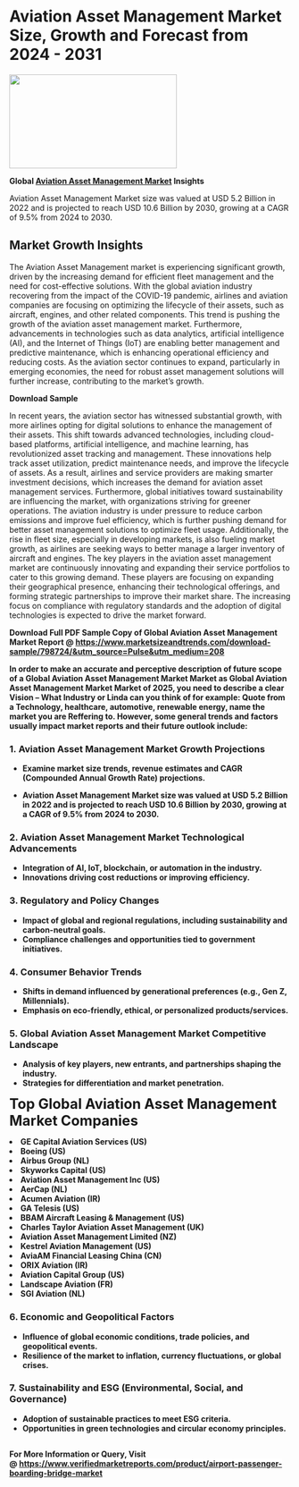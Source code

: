 <H1>Aviation Asset Management Market Size, Growth and Forecast from 2024 - 2031</H1><img class="aligncenter size-medium wp-image-584254" src="https://thirdeyenews.in/wp-content/uploads/2024/09/Global-Market-Research-300x168.jpeg" alt="" width="300" height="168" /><p><strong>Global&nbsp;<a href="https://www.marketsizeandtrends.com/download-sample/798724/&amp;utm_source=Pulse&amp;utm_medium=208">Aviation Asset Management Market</a> Insights</strong></p><p>Aviation Asset Management Market size was valued at USD 5.2 Billion in 2022 and is projected to reach USD 10.6 Billion by 2030, growing at a CAGR of 9.5% from 2024 to 2030.</p><p><h2>Market Growth Insights</h2> <p>The Aviation Asset Management market is experiencing significant growth, driven by the increasing demand for efficient fleet management and the need for cost-effective solutions. With the global aviation industry recovering from the impact of the COVID-19 pandemic, airlines and aviation companies are focusing on optimizing the lifecycle of their assets, such as aircraft, engines, and other related components. This trend is pushing the growth of the aviation asset management market. Furthermore, advancements in technologies such as data analytics, artificial intelligence (AI), and the Internet of Things (IoT) are enabling better management and predictive maintenance, which is enhancing operational efficiency and reducing costs. As the aviation sector continues to expand, particularly in emerging economies, the need for robust asset management solutions will further increase, contributing to the market’s growth.</p> <p><strong>Download Sample</strong></p> <p>In recent years, the aviation sector has witnessed substantial growth, with more airlines opting for digital solutions to enhance the management of their assets. This shift towards advanced technologies, including cloud-based platforms, artificial intelligence, and machine learning, has revolutionized asset tracking and management. These innovations help track asset utilization, predict maintenance needs, and improve the lifecycle of assets. As a result, airlines and service providers are making smarter investment decisions, which increases the demand for aviation asset management services. Furthermore, global initiatives toward sustainability are influencing the market, with organizations striving for greener operations. The aviation industry is under pressure to reduce carbon emissions and improve fuel efficiency, which is further pushing demand for better asset management solutions to optimize fleet usage. Additionally, the rise in fleet size, especially in developing markets, is also fueling market growth, as airlines are seeking ways to better manage a larger inventory of aircraft and engines. The key players in the aviation asset management market are continuously innovating and expanding their service portfolios to cater to this growing demand. These players are focusing on expanding their geographical presence, enhancing their technological offerings, and forming strategic partnerships to improve their market share. The increasing focus on compliance with regulatory standards and the adoption of digital technologies is expected to drive the market forward.</p> <p><strong></p><p><span class=""><strong>Download Full PDF Sample Copy of Global Aviation Asset Management Market Report</strong> @ <a href="https://www.marketsizeandtrends.com/download-sample/798724/&amp;utm_source=Pulse&amp;utm_medium=208" target="_blank">https://www.marketsizeandtrends.com/download-sample/798724/&amp;utm_source=Pulse&amp;utm_medium=208</a></span></p><p>In order to make an accurate and perceptive description of future scope of a Global&nbsp;Aviation Asset Management Market Market as Global&nbsp;Aviation Asset Management Market Market of 2025, you need to describe a clear Vision &ndash; What Industry or Linda can you think of for example: Quote from a Technology, healthcare, automotive, renewable energy, name the market you are Reffering to. However, some general trends and factors usually impact market reports and their future outlook include:</p><h3>1.&nbsp;<strong>Aviation Asset Management Market Growth Projections</strong></h3><ul><li>Examine market size trends, revenue estimates and CAGR (Compounded Annual Growth Rate) projections.</li><li><p>Aviation Asset Management Market size was valued at USD 5.2 Billion in 2022 and is projected to reach USD 10.6 Billion by 2030, growing at a CAGR of 9.5% from 2024 to 2030.</p></li></ul><h3>2.&nbsp;<strong>Aviation Asset Management Market Technological Advancements</strong></h3><ul><li>Integration of AI, IoT, blockchain, or automation in the industry.</li><li>Innovations driving cost reductions or improving efficiency.</li></ul><h3>3.&nbsp;<strong>Regulatory and Policy Changes</strong></h3><ul><li>Impact of global and regional regulations, including sustainability and carbon-neutral goals.</li><li>Compliance challenges and opportunities tied to government initiatives.</li></ul><h3>4.&nbsp;<strong>Consumer Behavior Trends</strong></h3><ul><li>Shifts in demand influenced by generational preferences (e.g., Gen Z, Millennials).</li><li>Emphasis on eco-friendly, ethical, or personalized products/services.</li></ul><h3>5.&nbsp;<strong>Global Aviation Asset Management Market Competitive Landscape</strong></h3><ul><li>Analysis of key players, new entrants, and partnerships shaping the industry.</li><li>Strategies for differentiation and market penetration.</li></ul><p data-pm-slice="1 1 []"><span style="color: inherit; font-family: inherit; font-size: 25px;">Top Global Aviation Asset Management Market Companies</span></p><div class="" data-test-id=""><p><li>GE Capital Aviation Services (US)</li><li> Boeing (US)</li><li> Airbus Group (NL)</li><li> Skyworks Capital (US)</li><li> Aviation Asset Management Inc (US)</li><li> AerCap (NL)</li><li> Acumen Aviation (IR)</li><li> GA Telesis (US)</li><li> BBAM Aircraft Leasing & Management (US)</li><li> Charles Taylor Aviation Asset Management (UK)</li><li> Aviation Asset Management Limited (NZ)</li><li> Kestrel Aviation Management (US)</li><li> AviaAM Financial Leasing China (CN)</li><li> ORIX Aviation (IR)</li><li> Aviation Capital Group (US)</li><li> Landscape Aviation (FR)</li><li> SGI Aviation (NL)</li></p></div><h3>6.&nbsp;<strong>Economic and Geopolitical Factors</strong></h3><ul><li>Influence of global economic conditions, trade policies, and geopolitical events.</li><li>Resilience of the market to inflation, currency fluctuations, or global crises.</li></ul><h3>7.&nbsp;<strong>Sustainability and ESG (Environmental, Social, and Governance)</strong></h3><ul><li>Adoption of sustainable practices to meet ESG criteria.</li><li>Opportunities in green technologies and circular economy principles.</li></ul><h2><strong style="font-size: 14px;">For More Information or Query, Visit @&nbsp;</strong><a style="background-color: #ffffff; font-size: 14px;" href="https://www.marketsizeandtrends.com/report/aviation-asset-management-market/" target="_blank">https://www.verifiedmarketreports.com/product/airport-passenger-boarding-bridge-market</a></h2>
